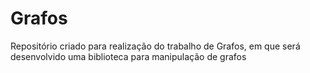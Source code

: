 # Grafos
Repositório criado para realização do trabalho de Grafos, em que será desenvolvido uma biblioteca para manipulação de grafos
